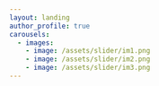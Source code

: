 ```yaml
---
layout: landing
author_profile: true
carousels:
  - images: 
    - image: /assets/slider/im1.png
    - image: /assets/slider/im2.png
    - image: /assets/slider/im3.png
---
```

